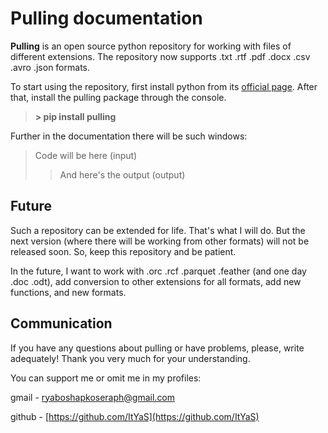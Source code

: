 # Pulling documentation
**Pulling** is an open source python repository for working with files of different extensions. 
The repository now supports .txt .rtf .pdf .docx .csv .avro .json formats.

To start using the repository, first install python from its [official page](https://www.python.org/downloads/). 
After that, install the pulling package through the console.

> **> pip install pulling**

Further in the documentation there will be such windows:
> Code will be here (input)
>> And here's the output (output)
## Future
Such a repository can be extended for life. That's what I will do. 
But the next version (where there will be working from other formats) will not be released soon. 
So, keep this repository and be patient.

In the future, I want to work with .orc .rcf .parquet .feather (and one day .doc .odt), add conversion to other extensions for all formats, add new functions, and new formats.
## Communication
If you have any questions about pulling or have problems, please, write adequately! Thank you very much for your understanding.

You can support me or omit me in my profiles:

gmail - ryaboshapkoseraph@gmail.com

github - [https://github.com/ItYaS](https://github.com/ItYaS)